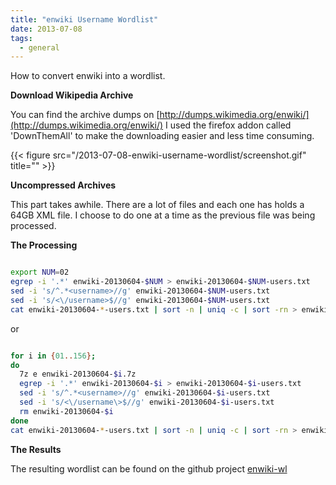 ```yaml
---
title: "enwiki Username Wordlist"
date: 2013-07-08
tags:
  - general
---
```

How to convert enwiki into a wordlist.

<!--more-->

**Download Wikipedia Archive**

You can find the archive dumps on [http://dumps.wikimedia.org/enwiki/](http://dumps.wikimedia.org/enwiki/) I used the firefox addon called 'DownThemAll' to make the downloading easier and less time consuming.


{{< figure src="/2013-07-08-enwiki-username-wordlist/screenshot.gif" title="" >}}
<br>

**Uncompressed Archives**

This part takes awhile. There are a lot of files and each one has holds a 64GB XML file. I choose to do one at a time as the previous file was being processed.

**The Processing**

``` bash

export NUM=02
egrep -i '.*' enwiki-20130604-$NUM > enwiki-20130604-$NUM-users.txt
sed -i 's/^.*<username>//g' enwiki-20130604-$NUM-users.txt
sed -i 's/<\/username>$//g' enwiki-20130604-$NUM-users.txt
cat enwiki-20130604-*-users.txt | sort -n | uniq -c | sort -rn > enwiki-users-freq.txt

```
or

``` bash

for i in {01..156};
do
  7z e enwiki-20130604-$i.7z
  egrep -i '.*' enwiki-20130604-$i > enwiki-20130604-$i-users.txt
  sed -i 's/^.*<username>//g' enwiki-20130604-$i-users.txt
  sed -i 's/<\/username\>$//g' enwiki-20130604-$i-users.txt
  rm enwiki-20130604-$i
done
cat enwiki-20130604-*-users.txt | sort -n | uniq -c | sort -rn > enwiki-users-freq.txt

```

**The Results**

The resulting wordlist can be found on the github project [enwiki-wl](http://github.com/wick2o/enwiki-wl)


